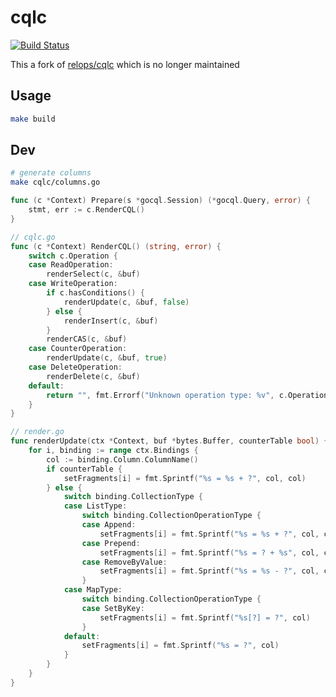 # cqlc

[![Build Status](https://travis-ci.org/pingginp/cqlc.svg?branch=master)](https://travis-ci.org/pingginp/cqlc)

This a fork of [relops/cqlc](https://github.com/relops/cqlc) which is no longer maintained

## Usage

````bash
make build
````

## Dev

````bash
# generate columns
make cqlc/columns.go
````

````go
func (c *Context) Prepare(s *gocql.Session) (*gocql.Query, error) {
	stmt, err := c.RenderCQL()
}

// cqlc.go
func (c *Context) RenderCQL() (string, error) {
	switch c.Operation {
	case ReadOperation:
		renderSelect(c, &buf)
	case WriteOperation:
		if c.hasConditions() {
			renderUpdate(c, &buf, false)
		} else {
			renderInsert(c, &buf)
		}
		renderCAS(c, &buf)
	case CounterOperation:
		renderUpdate(c, &buf, true)
	case DeleteOperation:
		renderDelete(c, &buf)
	default:
		return "", fmt.Errorf("Unknown operation type: %v", c.Operation)
	}
}

// render.go
func renderUpdate(ctx *Context, buf *bytes.Buffer, counterTable bool) {
	for i, binding := range ctx.Bindings {
		col := binding.Column.ColumnName()
		if counterTable {
			setFragments[i] = fmt.Sprintf("%s = %s + ?", col, col)
		} else {
			switch binding.CollectionType {
			case ListType:
				switch binding.CollectionOperationType {
				case Append:
					setFragments[i] = fmt.Sprintf("%s = %s + ?", col, col)
				case Prepend:
					setFragments[i] = fmt.Sprintf("%s = ? + %s", col, col)
				case RemoveByValue:
					setFragments[i] = fmt.Sprintf("%s = %s - ?", col, col)
				}
			case MapType:
				switch binding.CollectionOperationType {
				case SetByKey:
					setFragments[i] = fmt.Sprintf("%s[?] = ?", col)
				}
			default:
				setFragments[i] = fmt.Sprintf("%s = ?", col)
			}
		}
	}
}
````